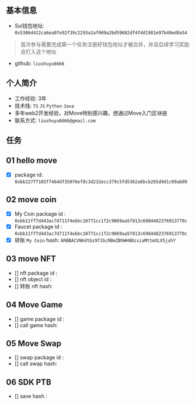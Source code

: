 ## 基本信息
- Sui钱包地址: `0x5386d422ca6ea07e92f39c2293a2af009a2bd59682df4fdd1981e97b40ed8a54`
> 首次参与需要完成第一个任务注册好钱包地址才被合并，并且后续学习奖励会打入这个地址
- github: `liushuyu6666`

## 个人简介
- 工作经验: 3年
- 技术栈: `TS` `JS` `Python` `Java`
- 多年web2开发经验，对Move特别感兴趣，想通过Move入门区块链
- 联系方式: `liushuyu6666@gmail.com`

## 任务

##   01 hello move  
- [x] package id: `0xbb227ff103ff464df35076ef8c3d232ecc379c5fd5362a6bcb265d9d1c09ab09`

##   02 move coin
- [x] My Coin package id : `0xbb11ff7d443ac7d711f4ebbc10771cc1f2c9069aa5f813c6984482376913770c`
- [x] Faucet package id : `0xbb11ff7d443ac7d711f4ebbc10771cc1f2c9069aa5f813c6984482376913770c`
- [x] 转账 `My Coin` hash: `ARBBACVNKdtGz97JGcRBmZBhWH8BzsiaMttmXLX5juhY`

##   03 move NFT
- [] nft package id :
- [] nft object id : 
- [] 转账 nft  hash:

##   04 Move Game
- [] game package id :
- [] call game hash:

##   05 Move Swap
- [] swap package id :
- [] call swap hash:

##   06 SDK PTB
- [] save hash :
